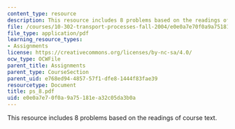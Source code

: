 ```yaml
---
content_type: resource
description: This resource includes 8 problems based on the readings of course text.
file: /courses/10-302-transport-processes-fall-2004/e0e0a7e70f0a9a75181ea32c05da3b0a_ps_8.pdf
file_type: application/pdf
learning_resource_types:
- Assignments
license: https://creativecommons.org/licenses/by-nc-sa/4.0/
ocw_type: OCWFile
parent_title: Assignments
parent_type: CourseSection
parent_uid: e768ed94-4857-57f1-dfe8-1444f83fae39
resourcetype: Document
title: ps_8.pdf
uid: e0e0a7e7-0f0a-9a75-181e-a32c05da3b0a
---
```

This resource includes 8 problems based on the readings of course text.